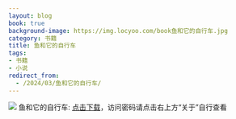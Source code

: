 ```yaml
---
layout: blog
book: true
background-image: https://img.locyoo.com/book鱼和它的自行车.jpg
category: 书籍
title: 鱼和它的自行车
tags:
- 书籍
- 小说
redirect_from:
  - /2024/03/鱼和它的自行车/
---
```

![](https://img.locyoo.com/book鱼和它的自行车.jpg)
鱼和它的自行车: <a name = "ref1" href="https://url18.ctfile.com/f/50983618-1323175138-3e5bc8?p=3619">点击下载</a>，访问密码请点击右上方“关于”自行查看